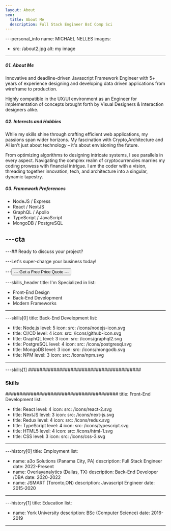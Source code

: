```yaml
---
layout: About
seo:
  title: About Me
  description: Full Stack Engineer BsC Comp Sci
---
```




---personal_info
name: MICHAEL NELLES
images:
  - src: /about2.jpg
    alt: my image
---
##### <span>01.</span> About Me

Innovative and deadline-driven Javascript Framework Engineer with 5+ years of experience designing and developing data driven applications from wireframe to production.

Highly compatible in the UX/UI environment as an Engineer for implementation of concepts brought forth by Visual Designers & Interaction designers alike.

##### <span>02.</span> Interests and Hobbies

While my skills shine through crafting efficient web applications, my passions span wider horizons. My fascination with Crypto,Architecture and AI isn't just about technology – it's about envisioning the future.  

 From optimizing algorithms to designing intricate systems, I see parallels in every aspect. Navigating the complex realm of cryptocurrencies marries my coding prowess with financial intrigue. I am the coder with a vision, threading together innovation, tech, and architecture into a singular, dynamic tapestry.

##### <span>03.</span> Framework Preferences

- NodeJS  / Express
- React / NextJS 
- GraphQL / Apollo
- TypeScript / JavaScript
- MongoDB / PostgreSQL




---cta
---
---## Ready to discuss your project?

---Let's super-charge your business today!

---<Button href="/contact">
---  Get a Free Price Quote
---</Button> 



---skills_header
title: I'm Specialized in
list:
  - Front-End Design
  - Back-End Development
  - Modern Frameworks
---



---skills[0]
title: Back-End Development
list:
  - title: Node.js
    level: 5
    icon:
      src: /icons/nodejs-icon.svg
  - title: CI/CD
    level: 4
    icon:
      src: /icons/github-icon.svg
  - title: GraphQL
    level: 3
    icon:
      src: /icons/graphql2.svg
  - title: PostgreSQL
    level: 4
    icon:
      src: /icons/postgresql.svg
  - title: MongoDB
    level: 3
    icon:
      src: /icons/mongodb.svg
  - title: NPM
    level: 3
    icon:
      src: /icons/npm.svg
---



---skills[1]
########################################
### Skills
########################################
title: Front-End Development
list:
  - title: React
    level: 4
    icon:
      src: /icons/react-2.svg
  - title: NextJS
    level: 3
    icon:
      src: /icons/next-js.svg
  - title: Redux
    level: 4
    icon:
      src: /icons/redux.svg
  - title: TypeScript
    level: 4
    icon:
      src: /icons/typescript.svg
  - title: HTML5
    level: 4
    icon:
      src: /icons/html-1.svg
  - title: CSS
    level: 3
    icon:
      src: /icons/css-3.svg
---



---history[0]
title: Employment
list:
  - name: a3o Solutions (Panama City, PA)
    description: Full Stack Engineer
    date: 2022-Present
  - name: Overlayanalytics (Dallas, TX)
    description: Back-End Developer /DBA
    date: 2020-2022
  - name: JSMART (Toronto,ON)
    description: Javascript Engineer
    date: 2015-2020
---



---history[1]
title: Education
list:
  - name: York University
    description: BSc (Computer Science)
    date: 2016-2019

---